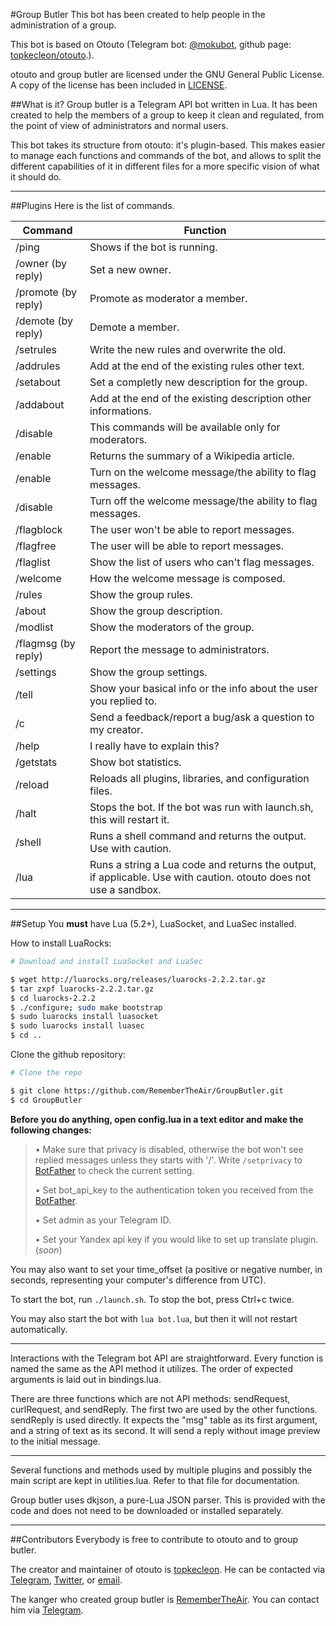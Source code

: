 #Group Butler
This bot has been created to help people in the administration of a group.

This bot is based on Otouto (Telegram bot: [@mokubot](https://telegram.me/mokubot), github page: [topkecleon/otouto](https://github.com/topkecleon/otouto).).

otouto and group butler are licensed under the GNU General Public License. A copy of the license has been included in [LICENSE](https://github.com/topkecleon/otouto/blob/master/LICENSE).

##What is it?
Group butler is a Telegram API bot written in Lua. It has been created to help the members of a group to keep it clean and regulated, from the point of view of administrators and normal users.

This bot takes its structure from otouto: it's plugin-based. This makes easier to manage each functions and commands of the bot, and allows to split the different capabilities of it in different files for a more specific vision of what it should do.

* * *

##Plugins
Here is the list of commands.

| Command | Function |
|---------|----------|
| /ping | Shows if the bot is running. |
| /owner (by reply) | Set a new owner. |
| /promote (by reply) | Promote as moderator a member. |
| /demote (by reply) | Demote a member. |
| /setrules <rules> | Write the new rules and overwrite the old. |
| /addrules <rules> | Add at the end of the existing rules other text. |
| /setabout <bio> | Set a completly new description for the group. |
| /addabout <bio> | Add at the end of the existing description other informations. |
| /disable <rules-about-modlist> | This commands will be available only for moderators. |
| /enable <rules-about-modlist> | Returns the summary of a Wikipedia article. |
| /enable <welcome-flag> | Turn on the welcome message/the ability to flag messages. |
| /disable <welcome-flag> | Turn off the welcome message/the ability to flag messages. |
| /flagblock | The user won't be able to report messages. |
| /flagfree | The user will be able to report messages. |
| /flaglist | Show the list of users who can\'t flag messages. |
| /welcome <no-r-a-ra-ma-rm-rma> | How the welcome message is composed. |
| /rules | Show the group rules. |
| /about | Show the group description. |
| /modlist | Show the moderators of the group. |
| /flagmsg (by reply) | Report the message to administrators. |
| /settings | Show the group settings. |
| /tell | Show your basical info or the info about the user you replied to. |
| /c <feedback> | Send a feedback/report a bug/ask a question to my creator. |
| /help | I really have to explain this? |
| /getstats | Show bot statistics. |
| /reload | Reloads all plugins, libraries, and configuration files. |
| /halt | Stops the bot. If the bot was run with launch.sh, this will restart it. |
| /shell <command> | Runs a shell command and returns the output. Use with caution. |
| /lua <command> | Runs a string a Lua code and returns the output, if applicable. Use with caution. otouto does not use a sandbox. |


* * *

##Setup
You **must** have Lua (5.2+), LuaSocket, and LuaSec installed.

How to install LuaRocks:
```bash
# Download and install LuaSocket and LuaSec

$ wget http://luarocks.org/releases/luarocks-2.2.2.tar.gz
$ tar zxpf luarocks-2.2.2.tar.gz
$ cd luarocks-2.2.2
$ ./configure; sudo make bootstrap
$ sudo luarocks install luasocket
$ sudo luarocks install luasec
$ cd ..
```
Clone the github repository:
```bash
# Clone the repo

$ git clone https://github.com/RememberTheAir/GroupButler.git
$ cd GroupButler
```

**Before you do anything, open config.lua in a text editor and make the following changes:**

> • Make sure that privacy is disabled, otherwise the bot won't see replied messages unless they starts with '/'. Write `/setprivacy` to [BotFather](http://telegram.me/BotFather) to check the current setting.
>
> • Set bot_api_key to the authentication token you received from the [BotFather](http://telegram.me/BotFather).
>
> • Set admin as your Telegram ID.
>
> • Set your Yandex api key if you would like to set up translate plugin. (*soon*)

You may also want to set your time_offset (a positive or negative number, in seconds, representing your computer's difference from UTC).

To start the bot, run `./launch.sh`. To stop the bot, press Ctrl+c twice.

You may also start the bot with `lua bot.lua`, but then it will not restart automatically.

* * *

Interactions with the Telegram bot API are straightforward. Every function is named the same as the API method it utilizes. The order of expected arguments is laid out in bindings.lua.

There are three functions which are not API methods: sendRequest, curlRequest, and sendReply. The first two are used by the other functions. sendReply is used directly. It expects the "msg" table as its first argument, and a string of text as its second. It will send a reply without image preview to the initial message.

* * *

Several functions and methods used by multiple plugins and possibly the main script are kept in utilities.lua. Refer to that file for documentation.

Group butler uses dkjson, a pure-Lua JSON parser. This is provided with the code and does not need to be downloaded or installed separately.

* * *

##Contributors
Everybody is free to contribute to otouto and to group butler.

The creator and maintainer of otouto is [topkecleon](http://github.com/topkecleon). He can be contacted via [Telegram](http://telegram.me/topkecleon), [Twitter](http://twitter.com/topkecleon), or [email](mailto:topkecleon@outlook.com).

The kanger who created group butler is [RememberTheAir](http://github.com/RememberTheAir). You can contact him via [Telegram](http://telegram.me/Rlotar).

